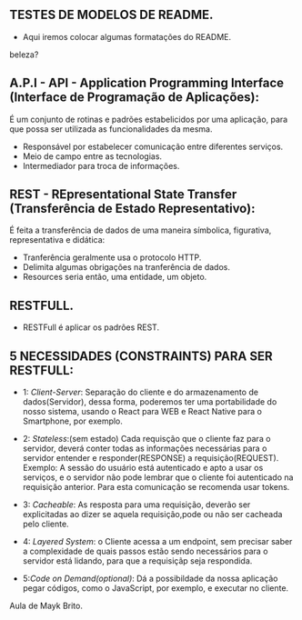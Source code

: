 ## TESTES DE MODELOS DE README.

- Aqui iremos colocar algumas formatações do README.


beleza?


## A.P.I - API - Application Programming Interface (Interface de Programação de Aplicações):

É um conjunto de rotinas e padrões estabelicidos por uma aplicação, para que possa ser utilizada as funcionalidades da mesma.
- Responsável por estabelecer comunicação entre diferentes serviços.
- Meio de campo entre as tecnologias.
- Intermediador para troca de informações.

## REST - REpresentational State Transfer (Transferência de Estado Representativo):

É feita a transferência de dados de uma maneira símbolica, figurativa, representativa e didática:
- Tranferência geralmente usa o protocolo HTTP.
- Delimita algumas obrigações na tranferência de dados.
- Resources seria então, uma entidade, um objeto.


## RESTFULL.
- RESTFull é aplicar os padrões REST.

## 5 NECESSIDADES (CONSTRAINTS) PARA SER RESTFULL:
- 1: _Client-Server_: Separação do cliente e do armazenamento de dados(Servidor), dessa forma, poderemos ter uma portabilidade do nosso sistema, usando o React para WEB e React Native para o Smartphone, por exemplo.

- 2: _Stateless_:(sem estado) Cada requisção que o cliente faz para o servidor, deverá conter todas as informações necessárias para o servidor entender e responder(RESPONSE) a requisição(REQUEST). Exemplo: A sessão do usuário está autenticado e apto a usar os serviços, e o servidor não pode lembrar que o cliente foi autenticado na requisição anterior. Para esta comunicação se recomenda usar tokens.

- 3: _Cacheable_: As resposta para uma requisição, deverão ser explicitadas ao dizer se aquela requisição,pode ou não ser cacheada pelo cliente.

- 4: _Layered System_: o Cliente acessa a um endpoint, sem precisar saber a complexidade de quais passos estão sendo necessários para o servidor está lidando, para que a requisiçãp seja respondida.

- 5:_Code on Demand(optional)_: Dá a possibildade da nossa aplicação pegar códigos, como o JavaScript, por exemplo, e executar no cliente.








Aula de Mayk Brito.